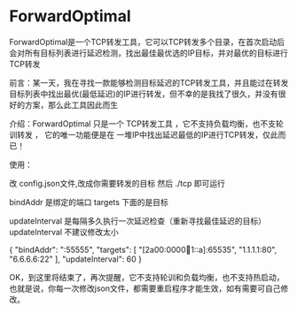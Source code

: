 # ForwardOptimal
ForwardOptimal是一个TCP转发工具，它可以TCP转发多个目录，在首次启动后会对所有目标列表进行延迟检测，找出最佳最优选的IP目标，并对最优的目标进行TCP转发

前言：某一天，我在寻找一款能够检测目标延迟的TCP转发工具，并且能过在转发目标列表中找出最优(最低延迟)的IP进行转发，但不幸的是我找了很久，并没有很好的方案，那么此工具因此而生

介绍：ForwardOptimal 只是一个 TCP转发工具 ，它不支持负载均衡，也不支轮训转发 ， 它的唯一功能便是在 一堆IP中找出延迟最低的IP进行TCP转发，仅此而已！





使用：

改 config.json文件,改成你需要转发的目标
然后 ./tcp 即可运行

bindAddr 是绑定的端口
targets 下面的是目标

updateInterval 是每隔多久执行一次延迟检查（重新寻找最佳延迟的目标）
updateInterval 不建议修改太小


{
  "bindAddr": ":55555",
  "targets": [
    "[2a00:0000:1234:1::a]:65535",
    "1.1.1.1:80",
    "6.6.6.6:22"
  ],
   "updateInterval": 60
}




OK，到这里将结束了，再次提醒，它不支持轮训和负载均衡，也不支持热启动，也就是说，你每一次修改json文件，都需要重启程序才能生效，如有需要可自己修改。


